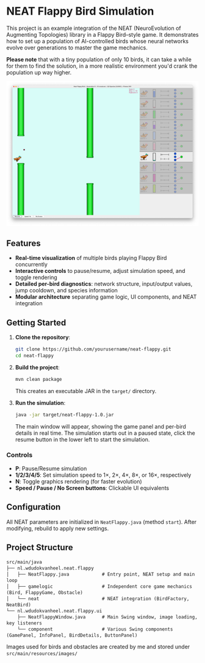 # NEAT Flappy Bird Simulation

This project is an example integration of the NEAT (NeuroEvolution of Augmenting Topologies) library in a Flappy
Bird–style game. It demonstrates how to set up a population of AI-controlled birds whose neural networks evolve over
generations to master the game mechanics. 

**Please note** that with a tiny population of only 10 birds, it can take a while
for them to find the solution, in a more realistic environment you'd crank the population up way higher.

![Neat Flappy screenshot](docs/flappy-screenshot.png)

## Features

* **Real-time visualization** of multiple birds playing Flappy Bird concurrently
* **Interactive controls** to pause/resume, adjust simulation speed, and toggle rendering
* **Detailed per-bird diagnostics**: network structure, input/output values, jump cooldown, and species information
* **Modular architecture** separating game logic, UI components, and NEAT integration

## Getting Started

1. **Clone the repository**:

   ```bash
   git clone https://github.com/yourusername/neat-flappy.git
   cd neat-flappy
   ```

2. **Build the project**:

   ```bash
   mvn clean package
   ```

   This creates an executable JAR in the `target/` directory.

3. **Run the simulation**:

   ```bash
   java -jar target/neat-flappy-1.0.jar
   ```

   The main window will appear, showing the game panel and per-bird details in real time. The simulation starts out in a
   paused state, click the resume button in the lower left to start the simulation.

### Controls

* **P**: Pause/Resume simulation
* **1/2/3/4/5**: Set simulation speed to 1×, 2×, 4×, 8×, or 16×, respectively
* **N**: Toggle graphics rendering (for faster evolution)
* **Speed / Pause / No Screen buttons**: Clickable UI equivalents

## Configuration

All NEAT parameters are initialized in `NeatFlappy.java` (method `start`). After modifying, rebuild to apply new
settings.

## Project Structure

```
src/main/java
├── nl.wdudokvanheel.neat.flappy
│   ├── NeatFlappy.java            # Entry point, NEAT setup and main loop
│   ├── gamelogic                  # Independent core game mechanics (Bird, FlappyGame, Obstacle)
│   └── neat                       # NEAT integration (BirdFactory, NeatBird)
└── nl.wdudokvanheel.neat.flappy.ui
    ├── NeatFlappyWindow.java      # Main Swing window, image loading, key listeners
    └── component                  # Various Swing components (GamePanel, InfoPanel, BirdDetails, ButtonPanel)
```

Images used for birds and obstacles are created by me and stored under `src/main/resources/images/`